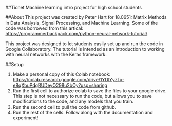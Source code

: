 ##Ticnet
Machine learning intro project for high school students

##About
This project was created by Peter Hart for 18.0651: Matrix Methods in Data Analysis, Signal Processing, and Machine Learning.
Some of the code was borrowed from this artical: https://programmerbackpack.com/python-neural-network-tutorial/


This project was designed to let students easily set up and run the code in Google Collaboratory. 
The tutorial is intended as an introduction to working with neural networks with the Keras framework.


##Setup
1) Make a personal copy of this Colab notebook: https://colab.research.google.com/drive/1YDlYyzTx-e8qXbuPdgRUDeyO298u2bOy?usp=sharing
2) Run the first cell to authorize colab to save the files to your google drive. This step is not necessary to run the code, but allows 
you to save modifications to the code, and any models that you train.
3) Run the second cell to pull the code from github.
4) Run the rest of the cells. Follow along with the documentation and experiment!
